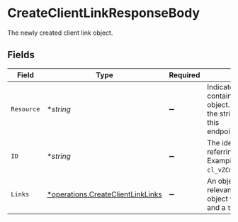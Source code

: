 # CreateClientLinkResponseBody

The newly created client link object.


## Fields

| Field                                                                                                                 | Type                                                                                                                  | Required                                                                                                              | Description                                                                                                           | Example                                                                                                               |
| --------------------------------------------------------------------------------------------------------------------- | --------------------------------------------------------------------------------------------------------------------- | --------------------------------------------------------------------------------------------------------------------- | --------------------------------------------------------------------------------------------------------------------- | --------------------------------------------------------------------------------------------------------------------- |
| `Resource`                                                                                                            | **string*                                                                                                             | :heavy_minus_sign:                                                                                                    | Indicates the response contains a client link object. Will always contain the string `client-link` for this<br/>endpoint. | client-link                                                                                                           |
| `ID`                                                                                                                  | **string*                                                                                                             | :heavy_minus_sign:                                                                                                    | The identifier uniquely referring to this client link. Example: `cl_vZCnNQsV2UtfXxYifWKWH`.                           | cl_vZCnNQsV2UtfXxYifWKWH                                                                                              |
| `Links`                                                                                                               | [*operations.CreateClientLinkLinks](../../models/operations/createclientlinklinks.md)                                 | :heavy_minus_sign:                                                                                                    | An object with several relevant URLs. Every URL object will contain an `href` and a `type` field.                     |                                                                                                                       |